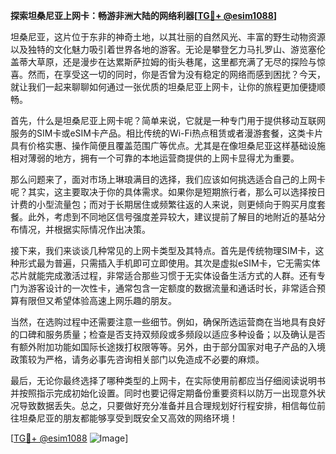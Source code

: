 **探索坦桑尼亚上网卡：畅游非洲大陆的网络利器[[TG💪+ @esim1088](https://t.me/s/esim1088)]**

坦桑尼亚，这片位于东非的神奇土地，以其壮丽的自然风光、丰富的野生动物资源以及独特的文化魅力吸引着世界各地的游客。无论是攀登乞力马扎罗山、游览塞伦盖蒂大草原，还是漫步在达累斯萨拉姆的街头巷尾，这里都充满了无尽的探险与惊喜。然而，在享受这一切的同时，你是否曾为没有稳定的网络而感到困扰？今天，就让我们一起来聊聊如何通过一张优质的坦桑尼亚上网卡，让你的旅程更加便捷顺畅。

首先，什么是坦桑尼亚上网卡呢？简单来说，它就是一种专门用于提供移动互联网服务的SIM卡或eSIM卡产品。相比传统的Wi-Fi热点租赁或者漫游套餐，这类卡片具有价格实惠、操作简便且覆盖范围广等优点。尤其是在像坦桑尼亚这样基础设施相对薄弱的地方，拥有一个可靠的本地运营商提供的上网卡显得尤为重要。

那么问题来了，面对市场上琳琅满目的选择，我们应该如何挑选适合自己的上网卡呢？其实，这主要取决于你的具体需求。如果你是短期旅行者，那么可以选择按日计费的小型流量包；而对于长期居住或频繁往返的人来说，则更倾向于购买月度套餐。此外，考虑到不同地区信号强度差异较大，建议提前了解目的地附近的基站分布情况，并根据实际情况作出决策。

接下来，我们来谈谈几种常见的上网卡类型及其特点。首先是传统物理SIM卡，这种形式最为普遍，只需插入手机即可立即使用。其次是虚拟eSIM卡，它无需实体芯片就能完成激活过程，非常适合那些习惯于无实体设备生活方式的人群。还有专门为游客设计的一次性卡，通常包含一定额度的数据流量和通话时长，非常适合预算有限但又希望体验高速上网乐趣的朋友。

当然，在选购过程中还需要注意一些细节。例如，确保所选运营商在当地具有良好的口碑和服务质量；检查是否支持双频段或多频段以适应多种设备；以及确认是否有额外附加功能如国际长途拨打权限等等。另外，由于部分国家对电子产品的入境政策较为严格，请务必事先咨询相关部门以免造成不必要的麻烦。

最后，无论你最终选择了哪种类型的上网卡，在实际使用前都应当仔细阅读说明书并按照指示完成初始化设置。同时也要记得定期备份重要资料以防万一出现意外状况导致数据丢失。总之，只要做好充分准备并且合理规划好行程安排，相信每位前往坦桑尼亚的朋友都能够享受到既安全又高效的网络环境！

[[TG💪+ @esim1088](https://t.me/s/esim1088) ![Image](https://i.postimg.cc/4NQfJmqS/Snipaste-2025-05-13-00-14-12.png)]